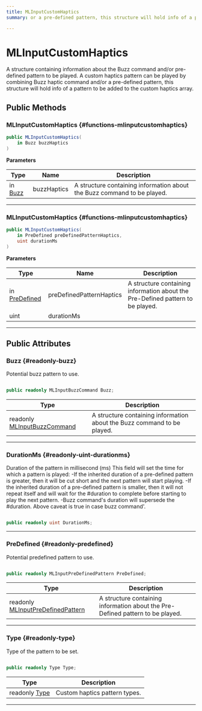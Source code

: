 ```yaml
---
title: MLInputCustomHaptics
summary: or a pre-defined pattern, this structure will hold info of a pattern to be added to the custom haptics array. 

---
```


# MLInputCustomHaptics




A structure containing information about the Buzz command and/or pre-defined pattern to be played. A custom haptics pattern can be played by combining Buzz haptic command and/or a pre-defined pattern, this structure will hold info of a pattern to be added to the custom haptics array.   





## Public Methods

###  MLInputCustomHaptics {#functions-mlinputcustomhaptics}

```csharp
public MLInputCustomHaptics(
    in Buzz buzzHaptics
)
```


**Parameters**

| Type | Name  | Description  | 
|--|--|--|
| in [Buzz](/unity-api/api/UnityEngine.XR.MagicLeap/InputSubsystem/Extensions/Haptics/UnityEngine.XR.MagicLeap.InputSubsystem.Extensions.Haptics.Buzz.md) |buzzHaptics|A structure containing information about the Buzz command to be played. |






-----------

###  MLInputCustomHaptics {#functions-mlinputcustomhaptics}

```csharp
public MLInputCustomHaptics(
    in PreDefined preDefinedPatternHaptics,
    uint durationMs
)
```


**Parameters**

| Type | Name  | Description  | 
|--|--|--|
| in [PreDefined](/unity-api/api/UnityEngine.XR.MagicLeap/InputSubsystem/Extensions/Haptics/UnityEngine.XR.MagicLeap.InputSubsystem.Extensions.Haptics.PreDefined.md) |preDefinedPatternHaptics|A structure containing information about the Pre-Defined pattern to be played. |
| uint |durationMs||






-----------

## Public Attributes

### Buzz {#readonly-buzz}

Potential buzz pattern to use. 

```csharp

public readonly MLInputBuzzCommand Buzz;

```

| Type | Description  | 
|--|--|
| readonly [MLInputBuzzCommand](/unity-api/api/UnityEngine.XR.MagicLeap/InputSubsystem/Extensions/Haptics/NativeBindings/UnityEngine.XR.MagicLeap.InputSubsystem.Extensions.Haptics.NativeBindings.MLInputBuzzCommand.md) | A structure containing information about the Buzz command to be played.  |





-----------

### DurationMs {#readonly-uint-durationms}

Duration of the pattern in millisecond (ms) This field will set the time for which a pattern is played: -If the inherited duration of a pre-defined pattern is greater, then it will be cut short and the next pattern will start playing. -If the inherited duration of a pre-defined pattern is smaller, then it will not repeat itself and will wait for the #duration to complete before starting to play the next pattern. -Buzz command's duration will supersede the #duration. Above caveat is true in case buzz command'. 

```csharp

public readonly uint DurationMs;

```






-----------

### PreDefined {#readonly-predefined}

Potential predefined pattern to use. 

```csharp

public readonly MLInputPreDefinedPattern PreDefined;

```

| Type | Description  | 
|--|--|
| readonly [MLInputPreDefinedPattern](/unity-api/api/UnityEngine.XR.MagicLeap/InputSubsystem/Extensions/Haptics/NativeBindings/UnityEngine.XR.MagicLeap.InputSubsystem.Extensions.Haptics.NativeBindings.MLInputPreDefinedPattern.md) | A structure containing information about the Pre-Defined pattern to be played.  |





-----------

### Type {#readonly-type}

Type of the pattern to be set. 

```csharp

public readonly Type Type;

```

| Type | Description  | 
|--|--|
| readonly [Type](/unity-api/api/UnityEngine.XR.MagicLeap/InputSubsystem/Extensions/Haptics/UnityEngine.XR.MagicLeap.InputSubsystem.Extensions.Haptics.md#enums-type) | Custom haptics pattern types.  |





-----------

